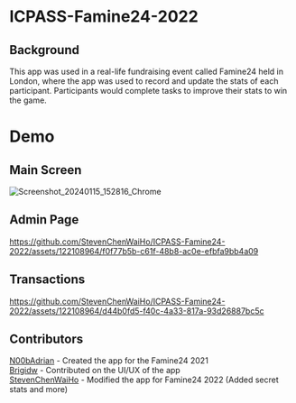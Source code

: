 # ICPASS-Famine24-2022
## Background
This app was used in a real-life fundraising event called Famine24 held in London, where the 
app was used to record and update the stats of each participant. Participants would complete
tasks to improve their stats to win the game.

# Demo
## Main Screen
![Screenshot_20240115_152816_Chrome](https://github.com/StevenChenWaiHo/ICPASS-Famine24-2022/assets/122108964/1a02dcb3-30c1-4ca0-9119-f2e90e3938d0)

## Admin Page


https://github.com/StevenChenWaiHo/ICPASS-Famine24-2022/assets/122108964/f0f77b5b-c61f-48b8-ac0e-efbfa9bb4a09


## Transactions


https://github.com/StevenChenWaiHo/ICPASS-Famine24-2022/assets/122108964/d44b0fd5-f40c-4a33-817a-93d26887bc5c


## Contributors
[N00bAdrian](https://github.com/N00bAdrian) - Created the app for the Famine24 2021 <br />
[Brigidw](https://github.com/Brigidw) - Contributed on the UI/UX of the app <br />
[StevenChenWaiHo](https://github.com/StevenChenWaiHo) - Modified the app for Famine24 2022 (Added secret stats and more) <br />
